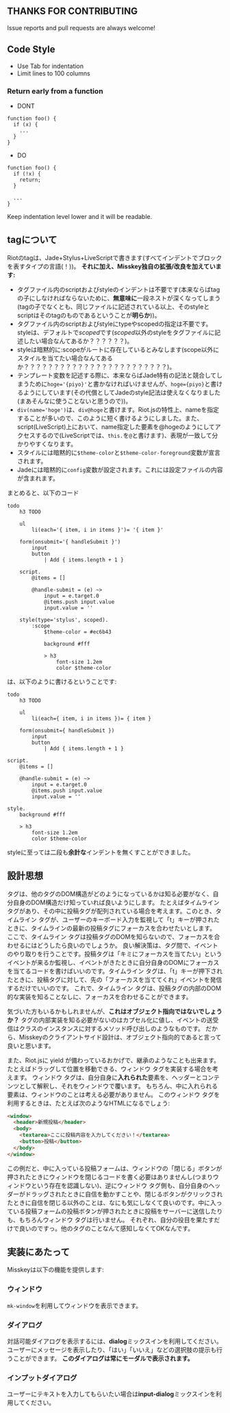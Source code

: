 THANKS FOR CONTRIBUTING
-----------------------

Issue reports and pull requests are always welcome!

## Code Style

- Use Tab for indentation
- Limit lines to 100 columns


### Return early from a function

- DONT

``` sourceCode
function foo() {
  if (x) {
    ...
  }
}
```

- DO

``` sourceCode
function foo() {
  if (!x) {
    return;
  }

  ...
}
```

Keep indentation level lower and it will be readable.

## tagについて
Riotのtagは、Jade+Stylus+LiveScriptで書きます(すべてインデントでブロックを表すタイプの言語(！))。
**それに加え、Misskey独自の拡張/改良を加えています:**
* タグファイル内のscriptおよびstyleのインデントは不要です(本来ならばtagの子にしなければならないために、**無意味に**一段ネストが深くなってしまう(tagの子でなくとも、同じファイルに記述されている以上、そのstyleとscriptはそのtagのものであるということが**明らか**))。
* タグファイル内のscriptおよびstyleにtypeやscopedの指定は不要です。styleは、デフォルトで*scoped*です(*scoped*以外のstyleをタグファイルに記述したい場合なんてあるか？？？？？？)。
* styleは暗黙的に:scopeがルートに存在しているとみなします(scope以外にスタイルを当てたい場合なんてあるか？？？？？？？？？？？？？？？？？？？？？？？？)。
* テンプレート変数を記述する際に、本来ならばJade特有の記法と競合してしまうために`hoge='{piyo}'`と書かなければいけませんが、`hoge={piyo}`と書けるようにしています(その代償としてJadeのstyle記法は使えなくなりました(まあそんなに使うことないと思うので))。
* `div(name='hoge')`は、`div@hoge`と書けます。Riot.jsの特性上、nameを指定することが多いので、このように短く書けるようにしました。また、script(LiveScript)上において、name指定した要素を@hogeのようにしてアクセスするので(LiveScriptでは、`this.`を`@`と書けます)、表現が一致して分かりやすくなります。
* スタイルには暗黙的に`$theme-color`と`$theme-color-foreground`変数が宣言されます。
* Jadeには暗黙的に`config`変数が設定されます。これには設定ファイルの内容が含まれます。

まとめると、以下のコード
```jade
todo
	h3 TODO

	ul
		li(each='{ item, i in items }')= '{ item }'

	form(onsubmit='{ handleSubmit }')
		input
		button
			| Add { items.length + 1 }

	script.
		@items = []

		@handle-submit = (e) ~>
			input = e.target.0
			@items.push input.value
			input.value = ''

	style(type='stylus', scoped).
		:scope
			$theme-color = #ec6b43

			background #fff

			> h3
				font-size 1.2em
				color $theme-color
```

は、以下のように書けるということです:

```jade
todo
	h3 TODO

	ul
		li(each={ item, i in items })= { item }

	form(onsubmit={ handleSubmit })
		input
		button
			| Add { items.length + 1 }

script.
	@items = []

	@handle-submit = (e) ~>
		input = e.target.0
		@items.push input.value
		input.value = ''

style.
	background #fff

	> h3
		font-size 1.2em
		color $theme-color
```

styleに至っては二段も**余計な**インデントを無くすことができました。

## 設計思想
タグは、他のタグのDOM構造がどのようになっているかは知る必要がなく、自分自身のDOM構造だけ知っていれば良いようにします。
たとえばタイムライン タグがあり、その中に投稿タグが配列されている場合を考えます。このとき、タイムライン タグが、ユーザーのキーボード入力を監視して「t」キーが押されたときに、タイムラインの最新の投稿タグにフォーカスを合わせたいとします。
ここで、タイムライン タグは投稿タグのDOMを知らないので、フォーカスを合わせるにはどうしたら良いのでしょうか。
良い解決策は、タグ間で、イベントのやり取りを行うことです。投稿タグは「キミにフォーカスを当てたい」というイベントが来るか監視し、イベントがきたときに自分自身のDOMにフォーカスを当てるコードを書けばいいのです。タイムライン タグは、「t」キーが押下されたときに、投稿タグに対して、先の「フォーカスを当ててくれ」イベントを発信するだけでいいのです。
これで、タイムライン タグは、投稿タグの内部のDOM的な実装を知ることなしに、フォーカスを合わせることができます。

気づいた方もいるかもしれませんが、**これはオブジェクト指向ではないでしょうか？**
タグの内部実装を知る必要がないのはカプセル化に値し、イベントの送受信はクラスのインスタンスに対するメソッド呼び出しのようなものです。
だから、Misskeyのクライアントサイド設計は、オブジェクト指向的であると言って良いと思います。

また、Riot.jsに yield が備わっているおかげで、継承のようなことも出来ます。たとえばドラッグして位置を移動できる、ウィンドウ タグを実装する場合を考えます。
ウィンドウ タグは、自分自身に**入れられた**要素を、ヘッダーとコンテンツとして解釈し、それをウィンドウで覆います。
もちろん、中に入れられる要素は、ウィンドウのことは考える必要がありません。
このウィンドウ タグを利用するときは、たとえば次のようなHTMLになるでしょう:
``` html
<window>
  <header>新規投稿</header>
  <body>
    <textarea>ここに投稿内容を入力してください！</textarea>
    <button>投稿</button>
  </body>
</window>
```
この例だと、中に入っている投稿フォームは、ウィンドウの「閉じる」ボタンが押されたときにウィンドウを閉じるコードを書く必要はありませんし(つまりウィンドウという存在を認識しない)、逆にウィンドウ タグ側も、自分自身のヘッダーがドラッグされたときに自信を動かすことや、閉じるボタンがクリックされたときに自信を閉じる以外のことは、なにも気にしなくて良いのです。中に入っている投稿フォームの投稿ボタンが押されたときに投稿をサーバーに送信したりも、もちろんウィンドウ タグは行いません。
それぞれ、自分の役目を果たすだけで良いのですっ。他のタグのことなんて感知しなくてOKなんです。

## 実装にあたって

Misskeyは以下の機能を提供します:

### ウィンドウ
``mk-window``を利用してウィンドウを表示できます。

### ダイアログ
対話可能ダイアログを表示するには、**dialog**ミックスインを利用してください。
ユーザーにメッセージを表示したり、「はい」「いいえ」などの選択肢の提示も行うことができます。
**このダイアログは常にモーダルで表示されます。**

### インプットダイアログ
ユーザーにテキストを入力してもらいたい場合は**input-dialog**ミックスインを利用してください。
